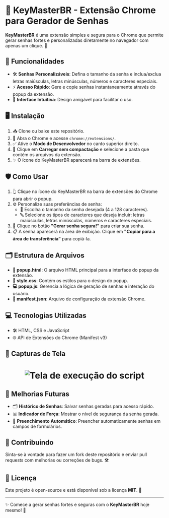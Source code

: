 # 🔐 KeyMasterBR - Extensão Chrome para Gerador de Senhas

**KeyMasterBR** é uma extensão simples e segura para o Chrome que permite gerar senhas fortes e personalizadas diretamente no navegador com apenas um clique. 🚀

## 🌟 Funcionalidades

- 🛠️ **Senhas Personalizáveis**: Defina o tamanho da senha e inclua/exclua letras maiúsculas, letras minúsculas, números e caracteres especiais.
- ⚡ **Acesso Rápido**: Gere e copie senhas instantaneamente através do popup da extensão.
- 🎨 **Interface Intuitiva**: Design amigável para facilitar o uso.

## 🖥️ Instalação

1. 📥 Clone ou baixe este repositório.
2. 🔗 Abra o Chrome e acesse `chrome://extensions/`.
3. ✅ Ative o **Modo de Desenvolvedor** no canto superior direito.
4. 📂 Clique em **Carregar sem compactação** e selecione a pasta que contém os arquivos da extensão.
5. ✨ O ícone do KeyMasterBR aparecerá na barra de extensões.

## 🛡️ Como Usar

1. 👆 Clique no ícone do KeyMasterBR na barra de extensões do Chrome para abrir o popup.
2. ⚙️ Personalize suas preferências de senha:
   - 📏 Escolha o tamanho da senha desejada (4 a 128 caracteres).
   - 🔤 Selecione os tipos de caracteres que deseja incluir: letras maiúsculas, letras minúsculas, números e caracteres especiais.
3. 🔑 Clique no botão **"Gerar senha segura!"** para criar sua senha.
4. 📋 A senha aparecerá na área de exibição. Clique em **"Copiar para a área de transferência"** para copiá-la.

## 🗂️ Estrutura de Arquivos

- **📄 popup.html**: O arquivo HTML principal para a interface do popup da extensão.
- **🎨 style.css**: Contém os estilos para o design do popup.
- **💻 popup.js**: Gerencia a lógica de geração de senhas e interação do usuário.
- **📝 manifest.json**: Arquivo de configuração da extensão Chrome.

## 💻 Tecnologias Utilizadas

- 🛠️ HTML, CSS e JavaScript
- 🌐 API de Extensões do Chrome (Manifest v3)

## 📸 Capturas de Tela

<h1 align="center"> <img src="https://ik.imagekit.io/vby0qowiz/Screenshot_2.png?updatedAt=1738030495436" alt="Tela de execução do script"/> </h1>

## 🚀 Melhorias Futuras

- 🗂️ **Histórico de Senhas**: Salvar senhas geradas para acesso rápido.
- 📊 **Indicador de Força**: Mostrar o nível de segurança da senha gerada.
- 🤖 **Preenchimento Automático**: Preencher automaticamente senhas em campos de formulários.

## 🤝 Contribuindo

Sinta-se à vontade para fazer um fork deste repositório e enviar pull requests com melhorias ou correções de bugs. 🛠️

## 📜 Licença

Este projeto é open-source e está disponível sob a licença **MIT**. 📝

---

✨ Comece a gerar senhas fortes e seguras com o **KeyMasterBR** hoje mesmo! 🔐

